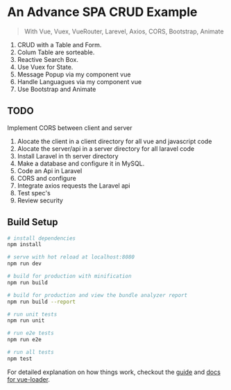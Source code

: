 # An Advance SPA CRUD Example
    
>With Vue, Vuex, VueRouter, Larevel, Axios, CORS, Bootstrap, Animate

1. CRUD with a Table and Form.
2. Colum Table are sorteable.
3. Reactive Search Box.
4. Use Vuex for State.
5. Message Popup via my component vue 
6. Handle Languagues via my component vue
7. Use Bootstrap and Animate
## TODO
Implement CORS between client and server 
1. Alocate the client in a client directory for all vue and javascript code
2. Alocate the server/api in a server directory for all laravel code
3. Install Laravel in th server directory
4. Make a database and configure it in MySQL.
5. Code an Api in Laravel
6. CORS and configure 
7. Integrate axios requests the Laravel api
8. Test spec's
9. Review security 

## Build Setup

``` bash
# install dependencies
npm install

# serve with hot reload at localhost:8080
npm run dev

# build for production with minification
npm run build

# build for production and view the bundle analyzer report
npm run build --report

# run unit tests
npm run unit

# run e2e tests
npm run e2e

# run all tests
npm test
```

For detailed explanation on how things work, checkout the [guide](http://vuejs-templates.github.io/webpack/) and [docs for vue-loader](http://vuejs.github.io/vue-loader).

